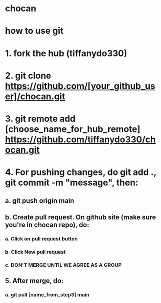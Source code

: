 # chocan
# how to use git
# 
# 1. fork the hub (tiffanydo330)
# 2. git clone https://github.com/[your_github_user]/chocan.git
# 3. git remote add [choose_name_for_hub_remote] https://github.com/tiffanydo330/chocan.git
# 4. For pushing changes, do git add ., git commit -m "message", then:
## a. git push origin main
## b. Create pull request. On github site (make sure you're in chocan repo), do:
### a. Click on pull request button
### b. Click New pull request
### c. DON'T MERGE UNTIL WE AGREE AS A GROUP
## 5. After merge, do:
### a. git pull [name_from_step3] main